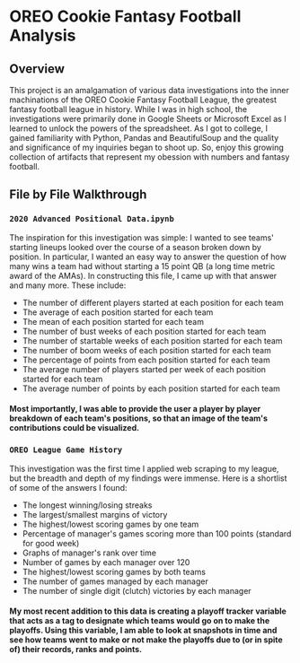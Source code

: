 # OREO Cookie Fantasy Football Analysis

## Overview
This project is an amalgamation of various data investigations into the inner machinations of the OREO Cookie Fantasy Football League, the greatest fantasy football league in history. While I was in high school, the investigations were primarily done in Google Sheets or Microsoft Excel as I learned to unlock the powers of the spreadsheet. As I got to college, I gained familiarity with Python, Pandas and BeautifulSoup and the quality and significance of my inquiries began to shoot up. So, enjoy this growing collection of artifacts that represent my obession with numbers and fantasy football.

## File by File Walkthrough
### `2020 Advanced Positional Data.ipynb`
The inspiration for this investigation was simple: I wanted to see teams' starting lineups looked over the course of a season broken down by position. In particular, I wanted an easy way to answer the question of how many wins a team had without starting a 15 point QB (a long time metric award of the AMAs). In constructing this file, I came up with that answer and many more. These include:
- The number of different players started at each position for each team
- The average of each position started for each team
- The mean of each position started for each team
- The number of bust weeks of each position started for each team
- The number of startable weeks of each position started for each team
- The number of boom weeks of each position started for each team
- The percentage of points from each position started for each team
- The average number of players started per week of each position started for each team
- The average number of points by each position started for each team
#### Most importantly, I was able to provide the user a player by player breakdown of each team's positions, so that an image of the team's contributions could be visualized.
### `OREO League Game History`
This investigation was the first time I applied web scraping to my league, but the breadth and depth of my findings were immense. 
Here is a shortlist of some of the answers I found:
- The longest winning/losing streaks
- The largest/smallest margins of victory
- The highest/lowest scoring games by one team
- Percentage of manager's games scoring more than 100 points (standard for good week)
- Graphs of manager's rank over time
- Number of games by each manager over 120
- The highest/lowest scoring games by both teams
- The number of games managed by each manager
- The number of single digit (clutch) victories by each manager
#### My most recent addition to this data is creating a playoff tracker variable that acts as a tag to designate which teams would go on to make the playoffs. Using this variable, I am able to look at snapshots in time and see how teams went to make or not make the playoffs due to (or in spite of) their records, ranks and points.
